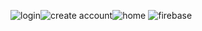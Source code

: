 ![login](https://github.com/user-attachments/assets/e91af221-e7ae-449c-8070-7df7284cf670)![create account](https://github.com/user-attachments/assets/f943bed1-863f-4bb4-993a-90398a88d479)![home](https://github.com/user-attachments/assets/622a7535-85b9-4f26-933a-c2805058723b)
![firebase](https://github.com/user-attachments/assets/63804074-981c-4093-9e1a-d948a9655f91)

